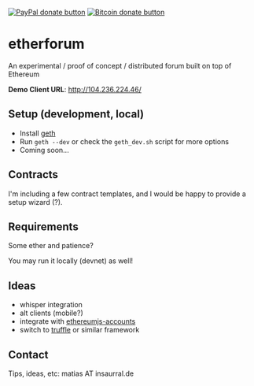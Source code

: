<span class="badge-paypal"><a href="http://paypal.me/matiasinsaurralde" title="Donate to this project using Paypal"><img src="https://img.shields.io/badge/paypal-donate-yellow.svg" alt="PayPal donate button" /></a></span>
<span class="badge-bitcoin"><a href="http://coinbase.com/matiasbaruch" title="Donate once-off to this project using Bitcoin"><img src="https://img.shields.io/badge/bitcoin-donate-yellow.svg" alt="Bitcoin donate button" /></a></span>

# etherforum

An experimental / proof of concept / distributed forum built on top of Ethereum

**Demo Client URL**: http://104.236.224.46/

## Setup (development, local)

- Install [geth](https://github.com/ethereum/go-ethereum/wiki/geth)
- Run ```geth --dev``` or check the ```geth_dev.sh``` script for more options
- Coming soon...

## Contracts

I'm including a few contract templates, and I would be happy to provide a setup wizard (?).

## Requirements

Some ether and patience?

You may run it locally (devnet) as well!

## Ideas

* whisper integration
* alt clients (mobile?)
* integrate with [ethereumjs-accounts](https://github.com/SilentCicero/ethereumjs-accounts)
* switch to [truffle](https://github.com/ConsenSys/truffle) or similar framework

## Contact

Tips, ideas, etc: matias AT insaurral.de
